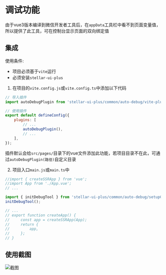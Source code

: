 # 调试功能

由于vue3版本编译到微信开发者工具后，在`appData`工具栏中看不到页面变量值，所以提供了此工具，可在控制台显示页面的双向绑定值

## 集成

使用条件:

- 项目必须基于`vite`运行
- 必须安装`stellar-ui-plus`

1. 在项目的`vite.config.js`或`vite.config.ts`中添加以下代码

```javascript
// 导入插件
import autoDebugPlugin from 'stellar-ui-plus/common/auto-debug/vite-plugin-auto-debug';

// 使用插件
export default defineConfig({
    plugins: [
        // ...
        autoDebugPlugin(),
        // ...
    ],
});
```

插件默认会给`src/pages/`目录下的vue文件添加此功能，若项目目录不在此，可通过`autoDebugPlugin(路径)`自定义目录

2. 项目入口`main.js`或`main.ts`中

```javascript
//import { createSSRApp } from 'vue';
//import App from './App.vue';
// ...

import { initDebugTool } from 'stellar-ui-plus/common/auto-debug/setupGlobalDebug';
initDebugTool();

// ...
// export function createApp() {
//     const app = createSSRApp(App);
//     return {
//         app,
//     };
// }
```

## 使用截图

![截图](https://image.whzb.com/chain/StellarUI/auto-debug/1.png)

